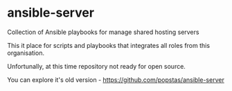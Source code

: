# ansible-server
Collection of Ansible playbooks for manage shared hosting servers

This it place for scripts and playbooks that integrates all roles from this organisation.

Unfortunally, at this time repository not ready for open source.

You can explore it's old version - https://github.com/popstas/ansible-server
